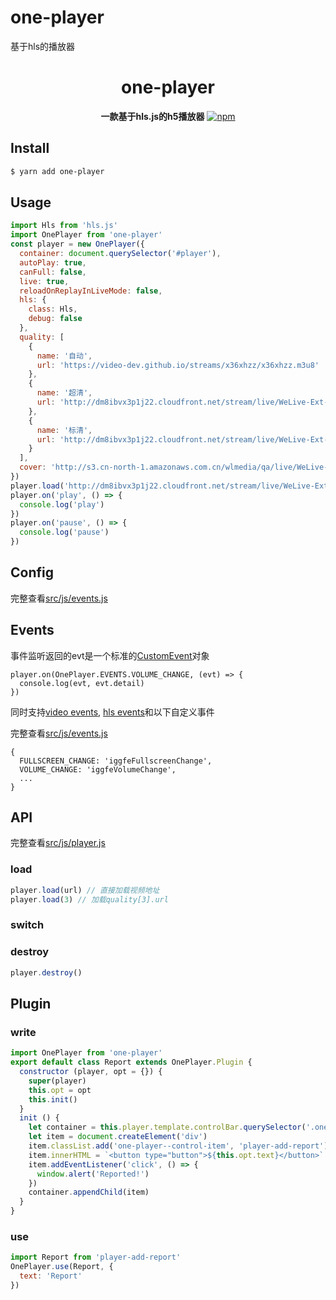# one-player
基于hls的播放器

<h1 align="center"> one-player </h1>
<p align="center">
  <b>一款基于hls.js的h5播放器</b> <a href="https://www.npmjs.com/package/one-player"><img alt="npm" src="https://img.shields.io/npm/v/one-player?color=sucess"></a>
</p>


## Install
```bash
$ yarn add one-player
```

## Usage

```javascript
import Hls from 'hls.js'
import OnePlayer from 'one-player'
const player = new OnePlayer({
  container: document.querySelector('#player'),
  autoPlay: true,
  canFull: false,
  live: true,
  reloadOnReplayInLiveMode: false,
  hls: {
    class: Hls,
    debug: false
  },
  quality: [
    {
      name: '自动',
      url: 'https://video-dev.github.io/streams/x36xhzz/x36xhzz.m3u8'
    },
    {
      name: '超清',
      url: 'http://dm8ibvx3p1j22.cloudfront.net/stream/live/WeLive-Ext-OL_13197510_9_159540/vod/play_1526793041741f.m3u8'
    },
    {
      name: '标清',
      url: 'http://dm8ibvx3p1j22.cloudfront.net/stream/live/WeLive-Ext-OL_13197510_9_159540/vod/play_1526793041741e.m3u8'
    }
  ],
  cover: 'http://s3.cn-north-1.amazonaws.com.cn/wlmedia/qa/live/WeLive-DEV_39070_109206_113374/picture/live_cover.jpg'
})
player.load('http://dm8ibvx3p1j22.cloudfront.net/stream/live/WeLive-Ext-OL_13197510_9_159540/vod/play_1526793041741e.m3u8')
player.on('play', () => {
  console.log('play')
})
player.on('pause', () => {
  console.log('pause')
})
```

## Config
完整查看[src/js/events.js](src/js/config.js)

## Events
事件监听返回的evt是一个标准的[CustomEvent](https://developer.mozilla.org/en-US/docs/Web/API/CustomEvent)对象
```
player.on(OnePlayer.EVENTS.VOLUME_CHANGE, (evt) => {
  console.log(evt, evt.detail)
})
```
同时支持[video events](https://developer.mozilla.org/en-US/docs/Web/Guide/Events/Media_events), [hls events](https://github.com/video-dev/hls.js/blob/master/docs/API.md#runtime-events)和以下自定义事件

完整查看[src/js/events.js](src/js/events.js)
```
{
  FULLSCREEN_CHANGE: 'iggfeFullscreenChange',
  VOLUME_CHANGE: 'iggfeVolumeChange',
  ...
}
```

## API
完整查看[src/js/player.js](src/js/player.js)
### load
```javascript
player.load(url) // 直接加载视频地址
player.load(3) // 加载quality[3].url
```

### switch
### destroy
```javascript
player.destroy()
```

## Plugin
### write
```javascript
import OnePlayer from 'one-player'
export default class Report extends OnePlayer.Plugin {
  constructor (player, opt = {}) {
    super(player)
    this.opt = opt
    this.init()
  }
  init () {
    let container = this.player.template.controlBar.querySelector('.one-player--control-right')
    let item = document.createElement('div')
    item.classList.add('one-player--control-item', 'player-add-report')
    item.innerHTML = `<button type="button">${this.opt.text}</button>`
    item.addEventListener('click', () => {
      window.alert('Reported!')
    })
    container.appendChild(item)
  }
}
```
### use
```javascript
import Report from 'player-add-report'
OnePlayer.use(Report, {
  text: 'Report'
})
```
